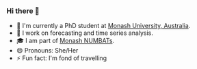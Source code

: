 ### Hi there 👋

-   🧑 I'm currently a PhD student at [Monash University, Australia](http://monash.edu).
-   🔭 I work on forecasting and time series analysis.
-   🎓 I am part of [Monash NUMBATs](https://numbat.space/).
-   😄 Pronouns: She/Her
-   ⚡ Fun fact: I'm fond of travelling

<!--
- 👯 I’m looking to collaborate on ...
- 🤔 I’m looking for help with ...
- 💬 Ask me about ...
- 📫 How to reach me: ...
-->

